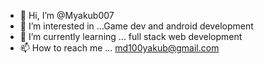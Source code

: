 - 👋 Hi, I’m @Myakub007
- 👀 I’m interested in ...Game dev and android development
- 🌱 I’m currently learning ... full stack web development
- 📫 How to reach me ... md100yakub@gmail.com

<!---
Myakub007/Myakub007 is a ✨ special ✨ repository because its `README.md` (this file) appears on your GitHub profile.
You can click the Preview link to take a look at your changes.
--->
